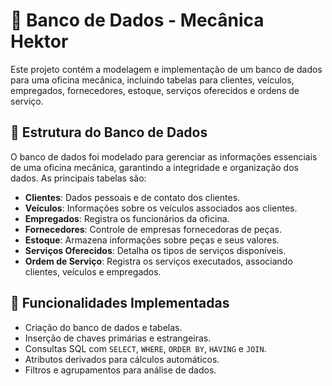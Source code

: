 # 📌 Banco de Dados - Mecânica Hektor

Este projeto contém a modelagem e implementação de um banco de dados para uma oficina mecânica, incluindo tabelas para clientes, veículos, empregados, fornecedores, estoque, serviços oferecidos e ordens de serviço.

## 📂 Estrutura do Banco de Dados

O banco de dados foi modelado para gerenciar as informações essenciais de uma oficina mecânica, garantindo a integridade e organização dos dados. As principais tabelas são:

- **Clientes**: Dados pessoais e de contato dos clientes.
- **Veículos**: Informações sobre os veículos associados aos clientes.
- **Empregados**: Registra os funcionários da oficina.
- **Fornecedores**: Controle de empresas fornecedoras de peças.
- **Estoque**: Armazena informações sobre peças e seus valores.
- **Serviços Oferecidos**: Detalha os tipos de serviços disponíveis.
- **Ordem de Serviço**: Registra os serviços executados, associando clientes, veículos e empregados.

## 🚀 Funcionalidades Implementadas

- Criação do banco de dados e tabelas.
- Inserção de chaves primárias e estrangeiras.
- Consultas SQL com `SELECT`, `WHERE`, `ORDER BY`, `HAVING` e `JOIN`.
- Atributos derivados para cálculos automáticos.
- Filtros e agrupamentos para análise de dados.

